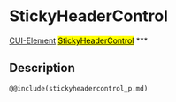 # StickyHeaderControl
<span class="inheritance">
<a href="#Documentation/core/element">CUI-Element</a>
<a class="inheritance" href="#Documentation/elements/stickyheadercontrol"><mark>StickyHeaderControl</mark></a>
</span>
***

## Description

```div-parameter
@@include(stickyheadercontrol_p.md)
```

